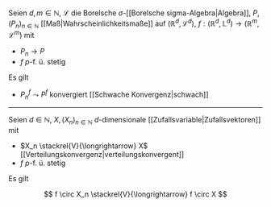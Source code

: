 Seien $d, m \in \mathbb{N}$, $\mathcal{L}$ die Borelsche $\sigma$-[[Borelsche sigma-Algebra|Algebra]], $P, (P_n)_{n \in \mathbb{N}}$ [[Maß|Wahrscheinlichkeitsmaße]] auf $(\mathbb{R}^d, \mathcal{L}^d)$, $f : (\mathbb{R}^d, \mathbb{L}^d) \to (\mathbb{R}^m, \mathcal{L}^m)$ mit
- $P_n \to P$
- $f$ $p$-f. ü. stetig

Es gilt
- $P_n^f \leadsto P^f$ konvergiert [[Schwache Konvergenz|schwach]]

---

Seien $d \in \mathbb{N}$, $X, (X_n)_{n \in \mathbb{N}}$ $d$-dimensionale [[Zufallsvariable|Zufallsvektoren]] mit
- $X_n \stackrel{V}{\longrightarrow} X$ [[Verteilungskonvergenz|verteilungskonvergent]]
- $f$ $p$-f. ü. stetig

Es gilt

$$
	f \circ X_n \stackrel{V}{\longrightarrow} f \circ X
$$